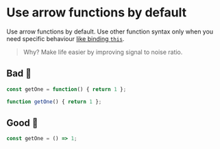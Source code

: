 # Use arrow functions by default

Use arrow functions by default. Use other function syntax only when you need specific behaviour [like binding `this`](https://developer.mozilla.org/en-US/docs/Web/JavaScript/Reference/Operators/this).

> Why? Make life easier by improving signal to noise ratio.

## Bad 👹

```jsx
const getOne = function() { return 1 };

function getOne() { return 1 };
```


## Good 👼

```jsx
const getOne = () => 1;
```
